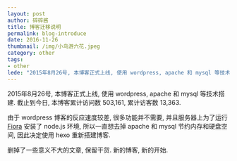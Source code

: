 ```yaml
---
layout: post
author: 碎碎酱
title: 博客迁移说明
permalink: blog-introduce
date: 2016-11-26
thumbnail: /img/小鸟游六花.jpeg
category: other
tags: 
- other
lede: "2015年8月26号, 本博客正式上线, 使用 wordpress, apache 和 mysql 等技术搭建. 截止到今日, 本博客累计访问数 503,161, 累计访客数 13,363."
---
```


2015年8月26号, 本博客正式上线, 使用 wordpress, apache 和 mysql 等技术搭建. 截止到今日, 本博客累计访问数 503,161, 累计访客数 13,363.

由于 wordpress 博客的反应速度较差, 很多功能并不需要, 并且服务器上为了运行 [Fiora](http://fiora.suisuijiang.com/) 安装了 node.js 环境, 所以一直想去掉 apache 和 mysql 节约内存和硬盘空间, 因此决定使用 hexo 重新搭建博客.

删掉了一些意义不大的文章, 保留干货. 新的博客, 新的开始.